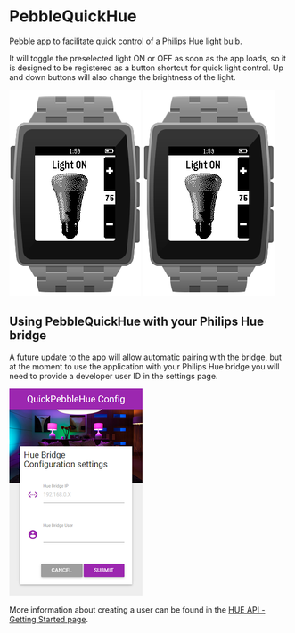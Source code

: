# PebbleQuickHue
Pebble app to facilitate quick control of a Philips Hue light bulb.

It will toggle the preselected light ON or OFF as soon as the app loads, so it is designed to be registered as a button shortcut for quick light control. Up and down buttons will also change the brightness of the light.

![PebbleQuickHue screenshot 1](https://raw.githubusercontent.com/carlosperate/PebbleQuickHue/master/screenshots/screenshot_1.png)
![PebbleQuickHue screenshot 2](https://raw.githubusercontent.com/carlosperate/PebbleQuickHue/master/screenshots/screenshot_1.png)


## Using PebbleQuickHue with your Philips Hue bridge
A future update to the app will allow automatic pairing with the bridge, but at the moment to use the application with your Philips Hue bridge you will need to provide a developer user ID in the settings page.

![PebbleQuickHue settings screenshot](https://raw.githubusercontent.com/carlosperate/PebbleQuickHue/master/screenshots/screenshot_config_1_small.png)

More information about creating a user can be found in the 
[HUE API - Getting Started page](http://www.developers.meethue.com/documentation/getting-started).
